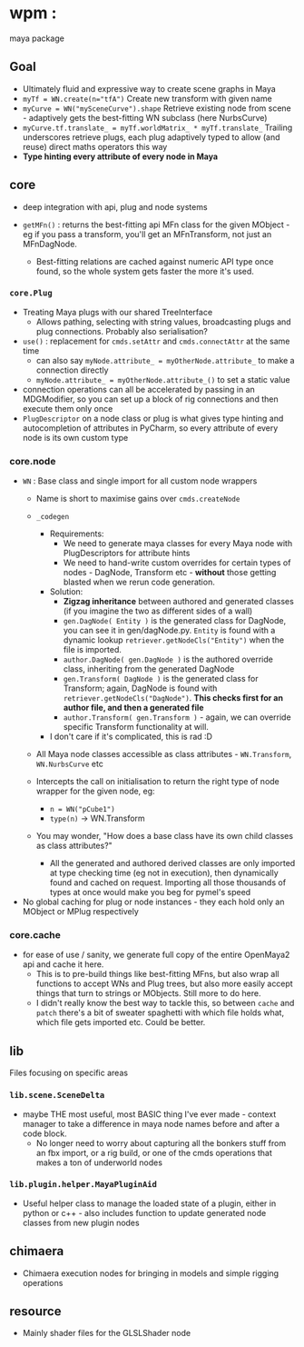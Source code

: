 # wpm :
maya package

## Goal
- Ultimately fluid and expressive way to create scene graphs in Maya
- ```myTf = WN.create(n="tfA")``` Create new transform with given name
- `myCurve = WN("mySceneCurve").shape` Retrieve existing node from scene - adaptively gets the best-fitting WN subclass (here NurbsCurve)
- `myCurve.tf.translate_ = myTf.worldMatrix_ * myTf.translate_` Trailing underscores retrieve plugs, each plug adaptively typed to allow (and reuse) direct maths operators this way 
- **Type hinting every attribute of every node in Maya**


## core
- deep integration with api, plug and node systems

- `getMFn()` : returns the best-fitting api MFn class for the given MObject - eg if you pass a transform, you'll get an MFnTransform, not just an MFnDagNode.
  - Best-fitting relations are cached against numeric API type once found, so the whole system gets faster the more it's used.

### `core.Plug`
- Treating Maya plugs with our shared TreeInterface
  - Allows pathing, selecting with string values, broadcasting plugs and plug connections. Probably also serialisation?
- `use()` : replacement for `cmds.setAttr` and `cmds.connectAttr` at the same time
  - can also say `myNode.attribute_ = myOtherNode.attribute_` to make a connection directly
  - `myNode.attribute_ = myOtherNode.attribute_()` to set a static value
- connection operations can all be accelerated by passing in an MDGModifier, so you can set up a block of rig connections and then execute them only once
- `PlugDescriptor` on a node class or plug is what gives type hinting and autocompletion of attributes in PyCharm, so every attribute of every node is its own custom type

### core.node
 - `WN` : Base class and single import for all custom node wrappers
   - Name is short to maximise gains over `cmds.createNode`  
   - `_codegen`
     - Requirements:
       - We need to generate maya classes for every Maya node with PlugDescriptors for attribute hints
       - We need to hand-write custom overrides for certain types of nodes - DagNode, Transform etc - **without** those getting blasted when we rerun code generation.
     - Solution:
       - **Zigzag inheritance** between authored and generated classes (if you imagine the two as different sides of a wall)
       - `gen.DagNode( Entity )` is the generated class for DagNode, you can see it in gen/dagNode.py. `Entity` is found with a dynamic lookup `retriever.getNodeCls("Entity")` when the file is imported.
       - `author.DagNode( gen.DagNode )` is the authored override class, inheriting from the generated DagNode
       - `gen.Transform( DagNode )` is the generated class for Transform; again, DagNode is found with `retriever.getNodeCls("DagNode")`. **This checks first for an author file, and then a generated file**
       - `author.Transform( gen.Transform )` - again, we can override specific Transform functionality at will.
     - I don't care if it's complicated, this is rad :D
   - All Maya node classes accessible as class attributes - `WN.Transform`, `WN.NurbsCurve` etc 
   - Intercepts the call on initialisation to return the right type of node wrapper for the given node, eg:
     - `n = WN("pCube1")`
     - `type(n)` -> WN.Transform

   - You may wonder, "How does a base class have its own child classes as class attributes?"
     - All the generated and authored derived classes are only imported at type checking time (eg not in execution), then dynamically found and cached on request. Importing all those thousands of types at once would make you beg for pymel's speed
 - No global caching for plug or node instances - they each hold only an MObject or MPlug respectively

### core.cache
- for ease of use / sanity, we generate full copy of the entire OpenMaya2 api and cache it here. 
  - This is to pre-build things like best-fitting MFns, but also wrap all functions to accept WNs and Plug trees, but also more easily accept things that turn to strings or MObjects. Still more to do here. 
  - I didn't really know the best way to tackle this, so between `cache` and `patch` there's a bit of sweater spaghetti with which file holds what, which file gets imported etc. Could be better.

## lib
Files focusing on specific areas

### `lib.scene.SceneDelta`
- maybe THE most useful, most BASIC thing I've ever made - context manager to take a difference in maya node names before and after a code block. 
  - No longer need to worry about capturing all the bonkers stuff from an fbx import, or a rig build, or one of the cmds operations that makes a ton of underworld nodes 

### `lib.plugin.helper.MayaPluginAid`
- Useful helper class to manage the loaded state of a plugin, either in python or c++ - also includes function to update generated node classes from new plugin nodes

## chimaera
- Chimaera execution nodes for bringing in models and simple rigging operations

## resource
- Mainly shader files for the GLSLShader node